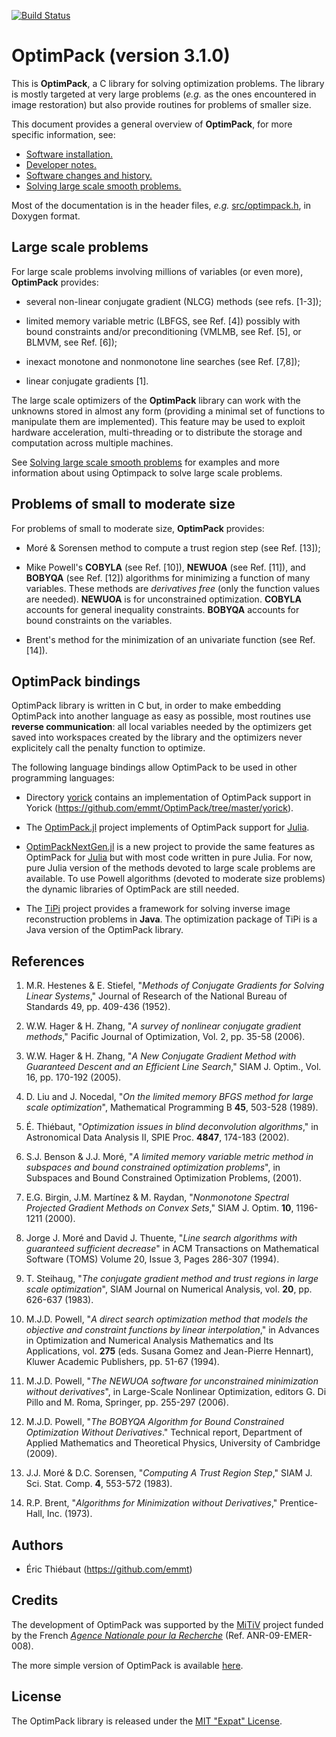 [![Build Status](https://travis-ci.org/emmt/OptimPack.svg?branch=master)](https://travis-ci.org/emmt/OptimPack)

# OptimPack (version 3.1.0)

This is **OptimPack**, a C library for solving optimization problems.  The
library is mostly targeted at very large problems (*e.g.* as the ones
encountered in image restoration) but also provide routines for problems of
smaller size.

This document provides a general overview of **OptimPack**, for more
specific information, see:

- [Software installation.](./doc/INSTALL.md)
- [Developer notes.](./doc/NOTES.md)
- [Software changes and history.](./doc/CHANGES.md)
- [Solving large scale smooth problems.](./doc/LARGE_SCALE.md)

Most of the documentation is in the header files, *e.g.*
[src/optimpack.h](src/optimpack.h), in Doxygen format.


## Large scale problems

For large scale problems involving millions of variables (or even more),
**OptimPack** provides:

- several non-linear conjugate gradient (NLCG) methods (see refs. [1-3]);

- limited memory variable metric (LBFGS, see Ref. [4]) possibly with bound
  constraints and/or preconditioning (VMLMB, see Ref. [5], or BLMVM, see
  Ref. [6]);

- inexact monotone and nonmonotone line searches (see Ref. [7,8]);

- linear conjugate gradients [1].

The large scale optimizers of the **OptimPack** library can work with the
unknowns stored in almost any form (providing a minimal set of functions to
manipulate them are implemented).  This feature may be used to exploit hardware
acceleration, multi-threading or to distribute the storage and computation
across multiple machines.

See [Solving large scale smooth problems](./doc/LARGE_SCALE.md) for examples
and more information about using Optimpack to solve large scale problems.


## Problems of small to moderate size

For problems of small to moderate size, **OptimPack** provides:

- Moré & Sorensen method to compute a trust region step (see Ref. [13]);

- Mike Powell's **COBYLA** (see Ref. [10]), **NEWUOA** (see Ref. [11]), and
  **BOBYQA** (see Ref. [12]) algorithms for minimizing a function of many
  variables.  These methods are *derivatives free* (only the function values
  are needed).  **NEWUOA** is for unconstrained optimization.  **COBYLA**
  accounts for general inequality constraints.  **BOBYQA** accounts for bound
  constraints on the variables.

- Brent's method for the minimization of an univariate function (see
  Ref. [14]).


## OptimPack bindings

OptimPack library is written in C but, in order to make embedding OptimPack
into another language as easy as possible, most routines use **reverse
communication**: all local variables needed by the optimizers get saved into
workspaces created by the library and the optimizers never explicitely call the
penalty function to optimize.

The following language bindings allow OptimPack to be used in other programming
languages:

* Directory [yorick](https://github.com/emmt/OptimPack/tree/master/yorick)
  contains an implementation of OptimPack support in Yorick
  (https://github.com/emmt/OptimPack/tree/master/yorick).

* The [OptimPack.jl](https://github.com/emmt/OptimPack.jl) project implements
  of OptimPack support for [Julia](http://julialang.org/).

* [OptimPackNextGen.jl](https://github.com/emmt/OptimPackNextGen.jl) is a new
  project to provide the same features as OptimPack for
  [Julia](http://julialang.org/) but with most code written in pure Julia.  For
  now, pure Julia version of the methods devoted to large scale problems are
  available.  To use Powell algorithms (devoted to moderate size problems) the
  dynamic libraries of OptimPack are still needed.

* The [TiPi](https://github.com/emmt/TiPi) project provides a framework for
  solving inverse image reconstruction problems in **Java**.  The optimization
  package of TiPi is a Java version of the OptimPack library.


## References

1. M.R. Hestenes & E. Stiefel, "*Methods of Conjugate Gradients for Solving
   Linear Systems*," Journal of Research of the National Bureau of Standards
   49, pp. 409-436 (1952).

2. W.W. Hager & H. Zhang, "*A survey of nonlinear conjugate gradient methods*,"
   Pacific Journal of Optimization, Vol. 2, pp. 35-58 (2006).

3. W.W. Hager & H. Zhang, "*A New Conjugate Gradient Method with Guaranteed
   Descent and an Efficient Line Search*," SIAM J. Optim., Vol. 16, pp. 170-192
   (2005).

4. D. Liu and J. Nocedal, "*On the limited memory BFGS method for large scale
   optimization*", Mathematical Programming B **45**, 503-528 (1989).

5. É. Thiébaut, "*Optimization issues in blind deconvolution algorithms*," in
   Astronomical Data Analysis II, SPIE Proc. **4847**, 174-183 (2002).

6. S.J. Benson & J.J. Moré, "*A limited memory variable metric method in
   subspaces and bound constrained optimization problems*", in Subspaces and
   Bound Constrained Optimization Problems, (2001).

7. E.G. Birgin, J.M. Martínez & M. Raydan, "*Nonmonotone Spectral Projected
   Gradient Methods on Convex Sets*," SIAM J. Optim. **10**, 1196-1211 (2000).

8. Jorge J. Moré and David J. Thuente, "*Line search algorithms with guaranteed
   sufficient decrease*" in ACM Transactions on Mathematical Software (TOMS)
   Volume 20, Issue 3, Pages 286-307 (1994).

9. T. Steihaug, "*The conjugate gradient method and trust regions in large
   scale optimization*", SIAM Journal on Numerical Analysis, vol. **20**,
   pp. 626-637 (1983).

10. M.J.D. Powell, "*A direct search optimization method that models the
    objective and constraint functions by linear interpolation*," in
    Advances in Optimization and Numerical Analysis Mathematics and Its
    Applications, vol. **275** (eds. Susana Gomez and Jean-Pierre Hennart),
    Kluwer Academic Publishers, pp. 51-67 (1994).

11. M.J.D. Powell, "*The NEWUOA software for unconstrained minimization without
    derivatives*", in Large-Scale Nonlinear Optimization, editors G. Di Pillo
    and M. Roma, Springer, pp. 255-297 (2006).

12. M.J.D. Powell, "*The BOBYQA Algorithm for Bound Constrained Optimization
    Without Derivatives*."  Technical report, Department of Applied Mathematics
    and Theoretical Physics, University of Cambridge (2009).

13. J.J. Moré & D.C. Sorensen, "*Computing A Trust Region Step*," SIAM
    J. Sci. Stat. Comp. **4**, 553-572 (1983).

14. R.P. Brent, "*Algorithms for Minimization without Derivatives*,"
    Prentice-Hall, Inc. (1973).


## Authors

* Éric Thiébaut (https://github.com/emmt)


## Credits

The development of OptimPack was supported by the
[MiTiV](http://mitiv-univ-lyon1.fr) project funded by the French
[*Agence Nationale pour la Recherche*](http://www.agence-nationale-recherche.fr)
(Ref. ANR-09-EMER-008).

The more simple version of OptimPack is available
[here](https://github.com/emmt/OptimPackLegacy).


## License

The OptimPack library is released under the
[MIT "Expat" License](LICENSE.md).
